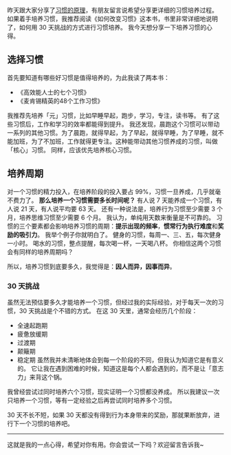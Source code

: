昨天跟大家分享了[习惯的原理](http://www.jianshu.com/p/3525376f7a92)，有朋友留言说希望分享更详细的习惯培养过程。
如果着手培养习惯，我推荐阅读《如何改变习惯》这本书，书里非常详细地说明了，如何用 30 天挑战的方式进行习惯培养。
我今天想分享一下培养习惯的心得。
## 选择习惯
首先要知道有哪些好习惯是值得培养的，为此我读了两本书：
* 《高效能人士的七个习惯》
* 《麦肯锡精英的48个工作习惯》

我推荐先培养「元」习惯，比如早睡早起，跑步，学习，专注，读书等。
有了这些习惯后，工作和学习的效率都能得到提升。
我还发现，晨跑这个习惯可以带动一系列的其他习惯。为了晨跑，就得早起，为了早起，就得早睡，为了早睡，就不能加班，为了不加班，工作就得更专注。这种能带动其他习惯养成的习惯，叫做「核心」习惯。
同样，应该优先培养核心习惯。
## 培养周期
对一个习惯的精力投入，在培养阶段的投入要占 99%，习惯一旦养成，几乎就毫不费力了。
**那么培养一个习惯需要多长时间呢？**
有人说 7 天能养成一个习惯，有人说 21 天，有人说平均要 63 天。
还有一种说法是，培养行为习惯至少需要 3 个月，培养思维习惯至少需要 6 个月。
我认为，单纯用天数来衡量是不可靠的。
习惯的三个要素都会影响培养习惯的周期：**提示出现的频率**，**惯常行为执行难度**和**奖励的吸引力**。
我举个例子你就明白了。
健身的习惯，每周一、三、五，每次健身一小时。
喝水的习惯，整点提醒，每次喝一杯，一天喝八杯。
你相信这两个习惯会有同样的培养周期吗？

所以，培养习惯到底要多久，我觉得是：**因人而异，因事而异**。
### 30 天挑战
虽然无法预估要多久才能培养一个习惯，但经过我的实际经验，对于每天一次的习惯，30 天挑战是个不错的方式。
在这 30 天里，通常会经历几个阶段：
* 全速起跑期
* 疲惫放缓期
* 过渡期
* 颠簸期
* 稳定期
虽然我并未清晰地体会到每一个阶段的不同，但我认为知道它是有意义的。
它让我在遇到困难的时候，知道这是每个人都会遇到的，而不是让「意志力」来背这个锅。

我曾经尝试过同时培养六个习惯，现实证明一个习惯都没养成。
所以我建议一次只培养一个习惯，等有一定经验之后再尝试同时培养多个习惯。

30 天不长不短，如果 30 天都没有得到行为本身带来的奖励，那就果断放弃，进行下一个习惯的培养吧。

---
这就是我的一点心得，希望对你有用。你会尝试一下吗？欢迎留言告诉我~
